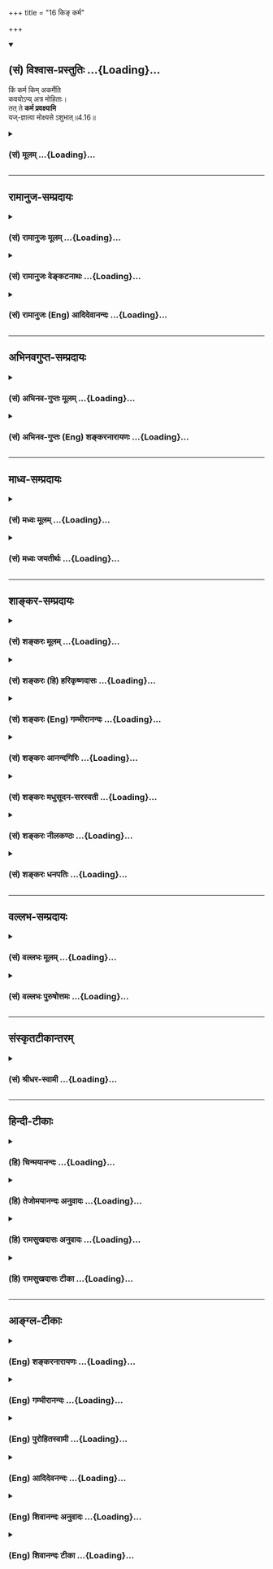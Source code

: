 +++
title = "16 किङ् कर्म"

+++
<div class="js_include" newlevelforh1="2" title="(सं) विश्वास-प्रस्तुतिः" unfilled url="/mahAbhAratam/vyAsaH/shlokashaH/06-bhIShma-parva/03-bhagavad-gItA-parva/saMskRtam/vishvAsa-prastutiH/04_jnAna-yogaH_brahmArp/16_ki~N_karma.md">
<details open><summary><h2>(सं) विश्वास-प्रस्तुतिः ...{Loading}...</h2></summary>

किं कर्म किम् अकर्मेति  
कवयोऽप्य् अत्र मोहिताः।  
तत् ते **कर्म प्रवक्ष्यामि**  
यज्-ज्ञात्वा मोक्ष्यसे ऽशुभात्॥4.16॥
</details>
</div>
<div class="js_include collapsed" newlevelforh1="3" title="(सं) मूलम्" unfilled url="/mahAbhAratam/vyAsaH/shlokashaH/06-bhIShma-parva/03-bhagavad-gItA-parva/saMskRtam/mUlam/04_jnAna-yogaH_brahmArp/16_ki~N_karma.md">
<details><summary><h3>(सं) मूलम् ...{Loading}...</h3></summary>

किं कर्म किमकर्मेति कवयोऽप्यत्र मोहिताः।  
तत्ते कर्म प्रवक्ष्यामि यज्ज्ञात्वा मोक्ष्यसेऽशुभात्।।4.16।।
</details>
</div>


_________________
## रामानुज-सम्प्रदायः
<div class="js_include collapsed" newlevelforh1="3" title="(सं) रामानुजः मूलम्" unfilled url="/mahAbhAratam/vyAsaH/shlokashaH/06-bhIShma-parva/03-bhagavad-gItA-parva/saMskRtam/rAmAnujaH/mUlam/04_jnAna-yogaH_brahmArp/16_ki~N_karma.md">
<details><summary><h3>(सं) रामानुजः मूलम् ...{Loading}...</h3></summary>

।।4.16।। मुमुक्षुणा अनुष्ठेयं **कर्म किं**स्वरूपम् **अकर्म** च **किम्**
फलाभिसन्धिरहितं भगवदाराधनरूपं कर्म अकर्म इति कर्तुः आत्मनो
याथात्म्यज्ञानम् उच्यते। अनुष्ठेयं कर्म तदन्तर्गतं ज्ञानं च किंस्वरूपम्
इति उभयत्र **कवयः** विद्वांसः **अपि मोहिताः** यथार्थतया न जानन्ति। एवम्
अन्तर्गतज्ञानं यत् **कर्म तत् ते प्रवक्ष्यामि यद्** **ज्ञात्वा**
अनुष्ठाय **अशुभात्** संसारबन्धात् **मोक्ष्यसे।** कर्तव्यकर्मज्ञानं हि
अनुष्ठानफलम्। कुतः अस्य दुर्ज्ञानता इति अत्र आह

</details>
</div>
<div class="js_include collapsed" newlevelforh1="3" title="(सं) रामानुजः वेङ्कटनाथः" unfilled url="/mahAbhAratam/vyAsaH/shlokashaH/06-bhIShma-parva/03-bhagavad-gItA-parva/saMskRtam/rAmAnujaH/venkaTanAthaH/04_jnAna-yogaH_brahmArp/16_ki~N_karma.md">
<details><summary><h3>(सं) रामानुजः वेङ्कटनाथः ...{Loading}...</h3></summary>

  
  
।।4.16।। किं कर्म इति श्लोके कर्माकर्मशब्दाभ्यां पृथक् ज्ञातव्यभ्रमः
स्यादिति तद्व्युदासायाह वक्ष्यमाणस्य कर्मण इति। कर्मण्यकर्म यः पश्येत्
4।18 इत्यादिना कर्माकर्मणोर्द्वयोरप्येककर्मयोगांशत्वं हि वक्ष्यते।
अत्रापि श्लोकेतत्ते कर्म प्रवक्ष्यामि इति उच्यत
इत्यभिप्रेत्यवक्ष्यमाणस्य कर्मण इत्युक्तम्।
दुर्विज्ञानत्वज्ञापनायाहमुमुक्षुणाऽनुष्ठेयमिति। अकर्मेति
कर्माभावादिव्युदासायाहआत्मनो याथात्म्यज्ञानमिति।
अनुष्ठानोपयोगित्वज्ञापनायकर्तुरित्युक्तम्। कवयः क्रान्तदर्शिनः इति
प्रसिद्ध्याऽर्थान्तरप्रसिद्धेरत्रानुपयोगाच्चविद्वांस इत्युक्तम्। मोहिताः
इत्यत्राज्ञानं अयथाज्ञानं च विवक्षितम् तदुभयसङ्ग्रहायाहयथावन्न
जानन्तीति। मोहिताः विप्रकीर्णैः शास्त्रैरिति शेषः। किं कर्म किमकर्म इति
द्वयोः प्रकृतत्वेऽपिकर्म प्रवक्ष्यामिकुरु कर्मैवगहना कर्मणो गतिः 4।17
इति पूर्वापरपरामर्शेन कर्मणः प्राधान्यमकर्मणस्तद्विशेषणत्वं च
विवक्षितमित्यभिप्रायेण तच्छब्दाभिप्रेतं वैशिष्ट्यं व्यनक्ति
एवमन्तर्गतज्ञानमिति। संसाराबन्धादिपरमप्रयोजनविवक्षयोक्तंज्ञात्वा
मोक्ष्यस इति। एतावति निर्दिष्टे अनुष्ठायेति कुतो लब्धम्
इत्यत्राहकर्तव्यकर्मज्ञानमिति। अत्रज्ञात्वा इतिपदमजहल्लक्षणया
कर्मज्ञानानुष्ठाने अपि गृह्नाति। कुरु कर्मैव तस्मात्त्वम् 4।15 इति
ह्यनन्तरमेवोक्तम् अन्यथा कर्मानुष्ठानविधिनैरर्थक्यं च स्यादिति भावः।  
  

</details>
</div>
<div class="js_include collapsed" newlevelforh1="3" title="(सं) रामानुजः (Eng) आदिदेवानन्दः" unfilled url="/mahAbhAratam/vyAsaH/shlokashaH/06-bhIShma-parva/03-bhagavad-gItA-parva/saMskRtam/rAmAnujaH/english/AdidevAnandaH/04_jnAna-yogaH_brahmArp/16_ki~N_karma.md">
<details><summary><h3>(सं) रामानुजः (Eng) आदिदेवानन्दः ...{Loading}...</h3></summary>

4.16 What is the form of the action which should be done by an aspirant for liberation; And what is non-action; Knowledge about the true nature of the acting self, is spoken of as non-action. The wise, even the learned scholars, are puzzled, i.e., do not truly know, both these - the proper form of the actions to be performed and the proper form of knowledge included in it. I shall teach you that action which includes knowledge within itself. Knowing, i.e., following it, you will be released from evil, i.e., from the bondage of Samsara. Knowledge about the work to be performed results in its performance. Why is it so difficult to know this Karma; Sri Krsna replies:

</details>
</div>


_________________
## अभिनवगुप्त-सम्प्रदायः
<div class="js_include collapsed" newlevelforh1="3" title="(सं) अभिनव-गुप्तः मूलम्" unfilled url="/mahAbhAratam/vyAsaH/shlokashaH/06-bhIShma-parva/03-bhagavad-gItA-parva/saMskRtam/abhinava-guptaH/mUlam/04_jnAna-yogaH_brahmArp/16_ki~N_karma.md">
<details><summary><h3>(सं) अभिनव-गुप्तः मूलम् ...{Loading}...</h3></summary>

।।4.16 4.17।। अथ उच्यतेऽकरणादेव सिद्धिरिति तन्न। यतः किं कर्म इति। कर्मणो
ह्यपि इति। कर्माकर्मणोर्विभागः दुष्परिज्ञानः। तथा च विहिते कर्मण्यपि +++(S
N तथा च ( N omit च)+++ कर्मण्यपि ( णोऽपि) मध्ये दुष्टं कर्मास्ति
अग्निष्टोमे इव पशुवधः। विरुद्धेऽपि च कर्मणि शुभमस्ति कर्म। तथाहि +++(N यथा
instead of तथा हि)+++ हिंस्रप्राणिवधे प्रजोपतापाभावः। अकरणेऽपि च शुभाशुभं
कर्म अस्ति वाङ्मनसकृतानां कर्मणामवश्यं भावात् +++(S श्यभावित्वात् K ( n)+++
वित्वादिति) तेषां ज्ञानमन्तरेण दुष्परिहरत्वात्। अतः कुशलैरपि गहनत्वात्
कर्म न ज्ञायते अनेन +++(S तेन)+++ शुभकर्मणा शुभमस्माकं भविष्यति अनेन च
कर्मणामनारंभेण मोक्षो न (नो) भविष्यति इति। तस्माद्वक्ष्यमाणो
विज्ञानवह्निरेव अवश्यं सकलशुभाशुभकर्मेन्धनप्लोषसमर्थः शरणत्वेनान्वेष्य
इति भगवतोऽभिप्रायः।

</details>
</div>
<div class="js_include collapsed" newlevelforh1="3" title="(सं) अभिनव-गुप्तः (Eng) शङ्करनारायणः" unfilled url="/mahAbhAratam/vyAsaH/shlokashaH/06-bhIShma-parva/03-bhagavad-gItA-parva/saMskRtam/abhinava-guptaH/english/shankaranArAyaNaH/04_jnAna-yogaH_brahmArp/16_ki~N_karma.md">
<details><summary><h3>(सं) अभिनव-गुप्तः (Eng) शङ्करनारायणः ...{Loading}...</h3></summary>

4.16 See Comment under 4.17

</details>
</div>


_________________
## माध्व-सम्प्रदायः
<div class="js_include collapsed" newlevelforh1="3" title="(सं) मध्वः मूलम्" unfilled url="/mahAbhAratam/vyAsaH/shlokashaH/06-bhIShma-parva/03-bhagavad-gItA-parva/saMskRtam/madhvaH/mUlam/04_jnAna-yogaH_brahmArp/16_ki~N_karma.md">
<details><summary><h3>(सं) मध्वः मूलम् ...{Loading}...</h3></summary>

।।4.16।। कर्म कुरु इत्युक्तम् तस्य कर्मणो दुर्विज्ञेयत्वमाह सम्यग्वक्तुम्
किं कर्म किमकर्मेति।

</details>
</div>
<div class="js_include collapsed" newlevelforh1="3" title="(सं) मध्वः जयतीर्थः" unfilled url="/mahAbhAratam/vyAsaH/shlokashaH/06-bhIShma-parva/03-bhagavad-gItA-parva/saMskRtam/madhvaH/jayatIrthaH/04_jnAna-yogaH_brahmArp/16_ki~N_karma.md">
<details><summary><h3>(सं) मध्वः जयतीर्थः ...{Loading}...</h3></summary>

।।4.16।। किं कर्म इत्यस्य सङ्गतिर्न प्रतीयतेऽत आह **कर्मे**ति। तस्य
कर्तव्यतयोक्तस्य। किमर्थम् सम्यग्वक्तुम्। एतदेव सम्यग्वचनम्
यज्जिज्ञासितकथनम् जिज्ञासा च दुर्विज्ञेयत्वोक्तौ भवतीति भावः। अत एव
प्रकर्षेण **वक्ष्यामी**त्याह। ननूत्तरश्लोकेविकर्मणोऽपि
गृहीतत्वादिहाप्यकर्मशब्दस्तदुपलक्षणार्थ इति स्थिते कर्मादीनामिति
वक्तव्यंकर्मणः इति कथम् अनुष्ठेयत्वात्। अकर्मादिकं हेयतया ज्ञेयम्। अत
एवतत्ते कर्म प्रवक्ष्यामि इत्याह। तत्राप्यकर्मादेरुपलक्षणात्।

</details>
</div>


_________________
## शाङ्कर-सम्प्रदायः
<div class="js_include collapsed" newlevelforh1="3" title="(सं) शङ्करः मूलम्" unfilled url="/mahAbhAratam/vyAsaH/shlokashaH/06-bhIShma-parva/03-bhagavad-gItA-parva/saMskRtam/shankaraH/mUlam/04_jnAna-yogaH_brahmArp/16_ki~N_karma.md">
<details><summary><h3>(सं) शङ्करः मूलम् ...{Loading}...</h3></summary>

।।4.16।। **किं कर्म किं** च **अकर्म इति कवयः** मेधाविनः **अपि अत्र**
अस्मिन् कर्मादिविषये **मोहिताः** मोहं गताः। तत् अतः **ते** तुभ्यम् अहं
**कर्म** अकर्म च **प्रवक्ष्यामि यत् ज्ञात्वा** विदित्वा कर्मादि
**मोक्ष्यसे अशुभात्** संसारात्।। न चैतत्त्वया मन्तव्यम् कर्म नाम
देहादिचेष्टा लोकप्रसिद्धम् अकर्म नाम तदक्रिया तूष्णीमासनम् किं तत्र
बोद्धव्यम् इति। कस्मात् उच्यते

</details>
</div>
<div class="js_include collapsed" newlevelforh1="3" title="(सं) शङ्करः (हि) हरिकृष्णदासः" unfilled url="/mahAbhAratam/vyAsaH/shlokashaH/06-bhIShma-parva/03-bhagavad-gItA-parva/saMskRtam/shankaraH/hindI/harikRShNadAsaH/04_jnAna-yogaH_brahmArp/16_ki~N_karma.md">
<details><summary><h3>(सं) शङ्करः (हि) हरिकृष्णदासः ...{Loading}...</h3></summary>

।।4.16।। यदि कर्म ही कर्तव्य है तो मैं आपकी आज्ञासे ही करनेको तैयार हूँ
फिर पूर्वैः पूर्वतरं कृतम् विशेषण देनेकी क्या आवश्यकता है इसपर कहते हैं
कि कर्मके विषयमें बड़ी भारी विषमता है अर्थात् कर्मका विषय बड़ा गहन है।
सो किस प्रकार कर्म क्या है और अकर्म क्या है इस कर्मादिके विषयमें
बड़ेबड़े बुद्धिमान् भी मोहित हो चुके हैं इसलिये मैं तुझे वह कर्म और
अकर्म बतलाऊँगा जिस कर्मादिको जानकर तू अशुभसे यानी संसारसे मुक्त हो
जायगा।

</details>
</div>
<div class="js_include collapsed" newlevelforh1="3" title="(सं) शङ्करः (Eng) गम्भीरानन्दः" unfilled url="/mahAbhAratam/vyAsaH/shlokashaH/06-bhIShma-parva/03-bhagavad-gItA-parva/saMskRtam/shankaraH/english/gambhIrAnandaH/04_jnAna-yogaH_brahmArp/16_ki~N_karma.md">
<details><summary><h3>(सं) शङ्करः (Eng) गम्भीरानन्दः ...{Loading}...</h3></summary>

4.16 Kavayah api, even the intelligent; mohitah, are confounded in this
subject of action etc.; iti atra, as to; kim karma, what is action; and
kim akarma, what is inaction. Therefore, pravaksyami, I shall tell; te,
you; of karma, action; akarma ca, as also of inaction; jnatva, by
knowing; yat, which-action etc.; moksyase, you will become free:
asubhat, from evil, from transmigration. 'And you should not think thus:
What is called karma is the movement of the body etc. as are well-known
in the world; and akarma, inaction, is not doing those, (i.e.) sitting
ietly. What is there to understand (further) in that regard;' 'Why;' The
answer is:

</details>
</div>
<div class="js_include collapsed" newlevelforh1="3" title="(सं) शङ्करः आनन्दगिरिः" unfilled url="/mahAbhAratam/vyAsaH/shlokashaH/06-bhIShma-parva/03-bhagavad-gItA-parva/saMskRtam/shankaraH/AnandagiriH/04_jnAna-yogaH_brahmArp/16_ki~N_karma.md">
<details><summary><h3>(सं) शङ्करः आनन्दगिरिः ...{Loading}...</h3></summary>

।।4.16।। कर्मविशेषणमाक्षिपति **तत्रेति।** मनुष्यलोकः सप्तम्यर्थः। कर्मणि
महतो वैषम्यस्य विद्यमानत्वात्तस्य पूर्वैरनुष्ठितत्वेन पूर्वतरत्वेन च
विशेषितत्वे तस्मिन्प्रवृत्तिस्तव सुकरेति युक्तं विशेषणमिति परिहरति
**उच्यत** **इति।** कर्मणि देहादिचेष्टारूपे लोकप्रसिद्धे नास्ति
वैषम्यमिति शङ्कते **कथमिति।** विज्ञानवतामपि कर्मादिविषये व्यामोहोपपत्तेः
सुतरामेव तव तद्विषये व्यामोहसंभवात्तदपोहार्थमाप्तवाक्यापेक्षणादस्ति
कर्मणि वैषम्यमित्युत्तरमाह **किं कर्मेति।** तत्ते
कर्मेत्यत्राकारानुबन्धेनापि पदं छेत्तव्यम्। कर्मादिप्रवचनस्य प्रयोजनमाह
**यज्ज्ञात्वेति।** तत्कर्माकर्म चेति संबन्धः। अतो मेधाविनामपि यथोक्ते
विषये व्यामोहस्य सत्त्वादित्यर्थः। कर्मणोऽकर्मणश्च
प्रसिद्धत्वात्तद्विषये न किंचिद्बोद्धव्यमिति चोद्यमनूद्य निरस्यति
**नचेति।**

</details>
</div>
<div class="js_include collapsed" newlevelforh1="3" title="(सं) शङ्करः मधुसूदन-सरस्वती" unfilled url="/mahAbhAratam/vyAsaH/shlokashaH/06-bhIShma-parva/03-bhagavad-gItA-parva/saMskRtam/shankaraH/madhusUdana-sarasvatI/04_jnAna-yogaH_brahmArp/16_ki~N_karma.md">
<details><summary><h3>(सं) शङ्करः मधुसूदन-सरस्वती ...{Loading}...</h3></summary>

।।4.16।। ननु कर्मविषये किं कश्चित्संशयोऽप्यस्ति येन पूर्वैः पूर्वतरं
कृतमित्यतिनिर्बध्नासि अस्त्येवेत्याह नौस्थस्य निष्क्रियेष्वपि
तटस्थवृक्षेषु गमनभ्रमदर्शनात् तथाऽदूराच्चक्षुःसंनिकृष्टेषु गच्छत्स्वपि
पुरुषेष्वगमनभ्रमदर्शनात् परमार्थतः किं कर्म किंवा परमार्थतोऽकर्मेति कवयो
मेधाविनाऽप्यत्रास्मिन्विषये मोहिताः मोहं निर्णयासामर्थ्यं प्राप्ताः।
अत्यन्तदुर्निरूपत्वादित्यर्थः। तत्तस्मात्ते तुभ्यमहं कर्म अकारप्रश्लेषेण
छेदादकर्म च प्रवक्ष्यामि प्रकर्षेण संदेहोच्छेदेन वक्ष्यामि।
यत्कर्माकर्मस्वरूपं ज्ञात्वा मोक्ष्यसे मुक्तो भविष्यस्यशुभात्संसारात्।

</details>
</div>
<div class="js_include collapsed" newlevelforh1="3" title="(सं) शङ्करः नीलकण्ठः" unfilled url="/mahAbhAratam/vyAsaH/shlokashaH/06-bhIShma-parva/03-bhagavad-gItA-parva/saMskRtam/shankaraH/nIlakaNThaH/04_jnAna-yogaH_brahmArp/16_ki~N_karma.md">
<details><summary><h3>(सं) शङ्करः नीलकण्ठः ...{Loading}...</h3></summary>

।।4.16।। आवश्यकत्वेऽपि न कर्मणो गतानुगतिकतयानुष्ठानं कर्तव्यं
किंतुज्ञात्वा कर्माणि कुर्वीत इतिवचनात्कर्माश्रितं किंचिद्विशेषं
ज्ञापयितुमुपोद्धातयति **किं कर्मेति।** यतः कर्माकर्मणी कवीनामपि
दुर्निरूपे तत्तस्मात्ते तुभ्यं कर्म अकर्म चाकारप्रश्लेषेण ग्राह्यम्। ते
उभे प्रवक्ष्यामि यत् द्वयं ज्ञात्वाऽशुभात्संसारान्मोक्ष्यसे।

</details>
</div>
<div class="js_include collapsed" newlevelforh1="3" title="(सं) शङ्करः धनपतिः" unfilled url="/mahAbhAratam/vyAsaH/shlokashaH/06-bhIShma-parva/03-bhagavad-gItA-parva/saMskRtam/shankaraH/dhanapatiH/04_jnAna-yogaH_brahmArp/16_ki~N_karma.md">
<details><summary><h3>(सं) शङ्करः धनपतिः ...{Loading}...</h3></summary>

।।4.16।। ननु कर्म कर्तव्यं चेत्त्वदुत्त्यैवाहमिदं कर्मेति खबुद्य्धा
विचार्य करोमि किं पूर्वैः पूर्वतरं कतमिति विशेषितेनेत्याशङ्क्य कर्मणि
महावैषम्यस्य सत्त्वात् तस्य पूर्वौरत्यादिविशेषितत्वेन तव
प्रवृत्तिस्तस्मिन्सुकरेत्याशयेन कर्मणो दुर्विज्ञेयत्वमाह **किमिति।**
यत्तु तच्च तत्त्वविद्भिः सह विचार्य कर्तव्यं न
लोकपरम्परामात्रेणेत्याहिति तच्चिन्त्यम्। कुरु कर्मैव तस्मात्त्वं पूर्वैः
पूर्वतरं कृतमिति स्वयमतिनिर्बन्धेनोक्त्वा पुनस्तत्रैवानिर्बन्धं वदतः
परमेश्वरस्य पूर्वोपरविरोधापत्तेः। अत्रास्मिन्कर्मादिविषये कवयो
मेधाविनोऽपि मोहं किं कर्म किम कर्मेति संशयं गताः प्राप्ताः। अतस्ते
तुभ्यमहं कर्म अकारप्रश्लेषेणाकर्म च प्रवक्ष्यामि। यत्कर्मादि
ज्ञात्वाऽशुभात्संसारान्मोक्ष्यसे।

</details>
</div>


_________________
## वल्लभ-सम्प्रदायः
<div class="js_include collapsed" newlevelforh1="3" title="(सं) वल्लभः मूलम्" unfilled url="/mahAbhAratam/vyAsaH/shlokashaH/06-bhIShma-parva/03-bhagavad-gItA-parva/saMskRtam/vallabhaH/mUlam/04_jnAna-yogaH_brahmArp/16_ki~N_karma.md">
<details><summary><h3>(सं) वल्लभः मूलम् ...{Loading}...</h3></summary>

।।4.16।। तदिदं विचार्यैव कर्त्तव्यं न लोकपरम्परामात्रत इत्यत आह किं कर्म
किमकर्मेति। किं विहितमुक्तं किञ्चाऽविहितं अत्र कवयोऽपि मोहिताः तदहं
सुबोधतया वक्ष्यामि यत्कर्म ज्ञात्वा तृतीयाद्विकर्मणोऽशुभाद्विमुक्तो
भविष्यसि।

</details>
</div>
<div class="js_include collapsed" newlevelforh1="3" title="(सं) वल्लभः पुरुषोत्तमः" unfilled url="/mahAbhAratam/vyAsaH/shlokashaH/06-bhIShma-parva/03-bhagavad-gItA-parva/saMskRtam/vallabhaH/puruShottamaH/04_jnAna-yogaH_brahmArp/16_ki~N_karma.md">
<details><summary><h3>(सं) वल्लभः पुरुषोत्तमः ...{Loading}...</h3></summary>

  
  
।।4.16।। ननु लौकिकफलसाधकं कर्मरूपमेवेति चेत्तत्राह किं कर्मेति। किं कर्म
कीदृशं कर्म कर्तव्यम् अकर्म किम् अकर्म कीदृशं अकर्तव्यम् इत्यत्र
एतज्ज्ञाने कवयोऽपि शब्दार्थज्ञातारोऽपि मोहिता मोहं भ्रमं प्राप्ताः।
तत्तस्मात्कारणात्ते कर्म कर्तव्यं प्रवक्ष्यामि प्रकर्षेण
सन्देहाभावपूर्वकं कथयामीत्यर्थः। यत्कर्म ज्ञात्वा अशुभादकर्मणो
लौकिकफलसाधकात् मोक्ष्यसे मुक्तो भविष्यसि।  
  

</details>
</div>


_________________
## संस्कृतटीकान्तरम्
<div class="js_include collapsed" newlevelforh1="3" title="(सं) श्रीधर-स्वामी" unfilled url="/mahAbhAratam/vyAsaH/shlokashaH/06-bhIShma-parva/03-bhagavad-gItA-parva/saMskRtam/shrIdhara-svAmI/04_jnAna-yogaH_brahmArp/16_ki~N_karma.md">
<details><summary><h3>(सं) श्रीधर-स्वामी ...{Loading}...</h3></summary>

।।4.16।। तच्च तत्त्वविद्भिः सह विचार्य कर्तव्यं न लोकपरम्परामात्रेणेत्याह
**किं कर्मेति।** किं कर्म कीदृशं कर्मकरणम् किमकर्म कीदृशं
कर्माकरणमित्येतस्मिन्नर्थे विवेकिनोऽपि मोहिताः अतो यज्ज्ञात्वानुष्ठाय
अशुभात्संसारान्ममोक्ष्यसे मुक्तो भविष्यसि तत्कर्माकर्म च तुभ्यमहं
प्रवक्ष्यामि श्रृणु।

</details>
</div>


_________________
## हिन्दी-टीकाः
<div class="js_include collapsed" newlevelforh1="3" title="(हि) चिन्मयानन्दः" unfilled url="/mahAbhAratam/vyAsaH/shlokashaH/06-bhIShma-parva/03-bhagavad-gItA-parva/hindI/chinmayAnandaH/04_jnAna-yogaH_brahmArp/16_ki~N_karma.md">
<details><summary><h3>(हि) चिन्मयानन्दः ...{Loading}...</h3></summary>

।।4.16।। सामान्य दृष्टि से हम किसी भी प्रकार की शारीरिक क्रिया को कर्म
और वैसी क्रिया के अभाव को अकर्म समझते है। दैनिक जीवन के कार्यकलापों के
सन्दर्भ में यह परिभाषा योग्य ही है। परन्तु दर्शनशास्त्र के दृष्टिकोण से
कर्म और अकर्म के लक्षण भिन्न है। आत्मविकास की दृष्टि से कर्म का तात्पर्य
केवल उसका स्थूल रूप जो शरीर द्वारा व्यक्त होता है नहीं समझना चाहिये
किन्तु उसके साथ ही उसी कर्म के पीछे जो सूक्ष्म उद्देश्य है उसे भी ध्यान
में रखना आवश्यक है। कर्म अपने आप में न अच्छा होता है और न बुरा। कर्म के
उद्देश्य से कर्म का स्वरूप निश्चित किया जाता है। जैसे किसी फल की
सुन्दरता से ही हम नहीं कह सकते कि वह खाने योग्य है अथवा नहीं क्योंकि वह
तो उस फल में निहित तत्त्वों पर निर्भर करता है। उसी प्रकार अत्यन्त
श्रेष्ठ प्रतीत होने वाले कर्म भी अपराधपूर्ण हो सकते हैं यदि उनका
उद्देश्य निम्नस्तरीय और पापपूर्ण हो। इसलिये यहाँ कहा गया है कि कर्मअकर्म
का विवेक करने में कवि लोग भी मोहित होते हैं। आजकल कविता लिखने वाले
व्यक्ति को ही कवि कहा जाता है किन्तु पूर्व काल में उपनिषदों के मन्त्र
द्रष्टा ऋषियों के लिये अथवा बुद्धिमान् पुरुषों के लिये यह शब्द प्रयुक्त
होता था। प्रेरणा प्राप्त कोई भी पुरुष जो श्रेष्ठ सत्य को उद्घाटित करता
था सिद्धकवि कहा जाता था। कर्मअकर्म की कठिन समस्या की ओर संकेत करके
श्रीकृष्ण अर्जुन को आश्वासन देते हैं कि वे उसे कर्मअकर्म का तत्त्व
समझायेंगे जिसे जानकर मनुष्य स्वयं को सांसारिक बन्धनों से मुक्त कर सकता
है। यह सर्वविदित है कि कोई भी क्रिया कर्म है और क्रिया का अभाव शान्त
बैठना अकर्म है। इसके विषय में और अधिक जानने योग्य क्या बात है इस पर कहते
हैं

</details>
</div>
<div class="js_include collapsed" newlevelforh1="3" title="(हि) तेजोमयानन्दः अनुवादः" unfilled url="/mahAbhAratam/vyAsaH/shlokashaH/06-bhIShma-parva/03-bhagavad-gItA-parva/hindI/tejomayAnandaH/anuvAdaH/04_jnAna-yogaH_brahmArp/16_ki~N_karma.md">
<details><summary><h3>(हि) तेजोमयानन्दः अनुवादः ...{Loading}...</h3></summary>

।।4.16।। कर्म क्या है और अकर्म क्या है; इस विषय में बुद्धिमान पुरुष भी
भ्रमित हो जाते हैं। इसलिये मैं तुम्हें कर्म कहूँगा, (अर्थात् कर्म और
अकर्म का स्वरूप समझाऊँगा) जिसको जानकर तुम अशुभ (संसार बन्धन) से मुक्त हो
जाओगे।।

</details>
</div>
<div class="js_include collapsed" newlevelforh1="3" title="(हि) रामसुखदासः अनुवादः" unfilled url="/mahAbhAratam/vyAsaH/shlokashaH/06-bhIShma-parva/03-bhagavad-gItA-parva/hindI/rAmasukhadAsaH/anuvAdaH/04_jnAna-yogaH_brahmArp/16_ki~N_karma.md">
<details><summary><h3>(हि) रामसुखदासः अनुवादः ...{Loading}...</h3></summary>

।।4.16।। कर्म क्या है और अकर्म क्या है -- इस प्रकार इस विषयमें विद्वान्
भी मोहित हो जाते हैं। अतः वह कर्म-तत्त्व मैं तुम्हें भलीभाँति कहूँगा,
जिसको जानकर तू अशुभ- (संसार-बन्धन-) से मुक्त हो जायगा।

</details>
</div>
<div class="js_include collapsed" newlevelforh1="3" title="(हि) रामसुखदासः टीका" unfilled url="/mahAbhAratam/vyAsaH/shlokashaH/06-bhIShma-parva/03-bhagavad-gItA-parva/hindI/rAmasukhadAsaH/TIkA/04_jnAna-yogaH_brahmArp/16_ki~N_karma.md">
<details><summary><h3>(हि) रामसुखदासः टीका ...{Loading}...</h3></summary>

4.16।।***व्याख्या--*'किं कर्म'--**साधारणतः मनुष्य शरीर और इन्द्रियोंकी
क्रियाओँको ही कर्म मान लेते हैं तथा शरीर और इन्द्रियोंकी क्रियाएँ बंद
होनेको अकर्म मान लेते हैं। परन्तु भगवान्ने शरीर वाणी और मनके द्वारा
होनेवाली मात्र क्रियाओँको कर्म माना है--**'शरीरवाङ्मनोभिर्यत्कर्म
प्रारभते नरः'** (गीता 18। 15)। भावके अनुसार ही कर्मकी संज्ञा होती है। भाव
बदलनेपर कर्मकी संज्ञा भी बदल जाती है। जैसे कर्म स्वरूपसे सात्त्विक दीखता
हुआ भी यदि कर्ताका भाव राजस या तामस होता है तो वह कर्म भी राजस या तामस
हो जाता है। जैसे कोई देवीकी उपासनारूप कर्म कर रहा है जो स्वरूपसे
सात्त्विक है। परन्तु यदि कर्ता उसे किसी कामनाकी सिद्धिके लिये करता है तो
वह कर्म राजस हो जाता है और किसीका नाश करनेके लिये करता है तो वही कर्म
तामस हो जाता है। इस प्रकार यदि कर्तामें फलेच्छा ममता और आसक्ति नहीं है
तो उसके द्वारा किये गये कर्म अकर्म हो जाते हैं अर्थात् फलमें बाँधनेवाले
नहीं होते। तात्पर्य यह है कि केवल बाहरी क्रिया करने अथवा न करनेसे कर्मके
वास्तविक स्वरूपका ज्ञान नहीं होता। इस विषयमें शास्त्रोंको जाननेवाले
बड़ेबड़े विद्वान् भी मोहित हो जाते हैं अर्थात् कर्मके तत्त्वका यथार्थ
निर्णय नहीं कर पाते। जिस क्रियाको वे कर्म मानते हैं वह कर्म भी हो सकता
है अकर्म भी हो सकता है और विकर्म भी हो सकता है। कारण कि कर्ताके भावके
अनुसार कर्मका स्वरूप बदल जाता है। इसलिये भगवान् मानो यह कहते हैं कि
वास्तविक कर्म क्या है वह क्यों बाँधता है कैसे बाँधता है इससे किस तरह
मुक्त हो सकते हैं इन सबका मैं विवेचन करूँगा जिसको जानकर उस रीतिसे कर्म
करनेपर वे बाँधनेवाले न हो सकेंगे। यदि मनुष्यमें ममता आसक्ति और फलेच्छा है
तो कर्म न करते हुए भी वास्तवमें कर्म ही हो रहा है अर्थात् कर्मोंसे
लिप्तता है। परन्तु यदि ममता आसक्ति और फलेच्छा नहीं है तो कर्म करते हुए
भी कर्म नहीं हो रहा है अर्थात् कर्मोंसे निर्लिप्तता है। तात्पर्य यह है
कि यदि कर्ता निर्लिप्त है तो कर्म करना अथवा न करना दोनों ही अकर्म हैं और
यदि कर्ता लिप्त है तो कर्म करना अथवा न करना दोनों ही कर्म हैं
औरबाँधनेवाले हैं।

</details>
</div>


_________________
## आङ्ग्ल-टीकाः
<div class="js_include collapsed" newlevelforh1="3" title="(Eng) शङ्करनारायणः" unfilled url="/mahAbhAratam/vyAsaH/shlokashaH/06-bhIShma-parva/03-bhagavad-gItA-parva/english/shankaranArAyaNaH/04_jnAna-yogaH_brahmArp/16_ki~N_karma.md">
<details><summary><h3>(Eng) शङ्करनारायणः ...{Loading}...</h3></summary>

4.16. Even the wise are perplexed about what is action and what is non-action; I shall preperly teach you the action, by knowing which you shall be freed from evil.

</details>
</div>
<div class="js_include collapsed" newlevelforh1="3" title="(Eng) गम्भीरानन्दः" unfilled url="/mahAbhAratam/vyAsaH/shlokashaH/06-bhIShma-parva/03-bhagavad-gItA-parva/english/gambhIrAnandaH/04_jnAna-yogaH_brahmArp/16_ki~N_karma.md">
<details><summary><h3>(Eng) गम्भीरानन्दः ...{Loading}...</h3></summary>

4.16 Even the intelligent are confounded as to what is action and what is inaction. I shall tell you of that action by knowing which you will become free from evil.

</details>
</div>
<div class="js_include collapsed" newlevelforh1="3" title="(Eng) पुरोहितस्वामी" unfilled url="/mahAbhAratam/vyAsaH/shlokashaH/06-bhIShma-parva/03-bhagavad-gItA-parva/english/purohitasvAmI/04_jnAna-yogaH_brahmArp/16_ki~N_karma.md">
<details><summary><h3>(Eng) पुरोहितस्वामी ...{Loading}...</h3></summary>

4.16 What is action and what is inaction; It is a question which has bewildered the wise. But I will declare unto thee the philosophy of action, and knowing it, thou shalt be free from evil.

</details>
</div>
<div class="js_include collapsed" newlevelforh1="3" title="(Eng) आदिदेवनन्दः" unfilled url="/mahAbhAratam/vyAsaH/shlokashaH/06-bhIShma-parva/03-bhagavad-gItA-parva/english/AdidevanandaH/04_jnAna-yogaH_brahmArp/16_ki~N_karma.md">
<details><summary><h3>(Eng) आदिदेवनन्दः ...{Loading}...</h3></summary>

4.16 What is action; What is non-action; Even the wise are puzzled in respect of these. I shall declare to you that kind of action by knowing which you will be freed from evil.

</details>
</div>
<div class="js_include collapsed" newlevelforh1="3" title="(Eng) शिवानन्दः अनुवादः" unfilled url="/mahAbhAratam/vyAsaH/shlokashaH/06-bhIShma-parva/03-bhagavad-gItA-parva/english/shivAnandaH/anuvAdaH/04_jnAna-yogaH_brahmArp/16_ki~N_karma.md">
<details><summary><h3>(Eng) शिवानन्दः अनुवादः ...{Loading}...</h3></summary>

4.16 What is action; What is inaction; As to this even the wise are confused. Therefore I shall teach thee such action (the nature of action and inaction) by knowing which thou shalt be liberated from the evil (of Samsara, the wheel of birth and death).

</details>
</div>
<div class="js_include collapsed" newlevelforh1="3" title="(Eng) शिवानन्दः टीका" unfilled url="/mahAbhAratam/vyAsaH/shlokashaH/06-bhIShma-parva/03-bhagavad-gItA-parva/english/shivAnandaH/TIkA/04_jnAna-yogaH_brahmArp/16_ki~N_karma.md">
<details><summary><h3>(Eng) शिवानन्दः टीका ...{Loading}...</h3></summary>

4.16 किम् what; कर्म action; किम् what; अकर्म inaction; इति thus; कवयः
wise; अपि also; अत्र in this; मोहिताः (are) deluded; तत् that; ते to thee; कर्म action; प्रवक्ष्यामि (I) shall teach; यत् which; ज्ञात्वा
having known; मोक्ष्यसे (thou) shalt be liberated; अशुभात् from evil.No Commentary.

</details>
</div>

